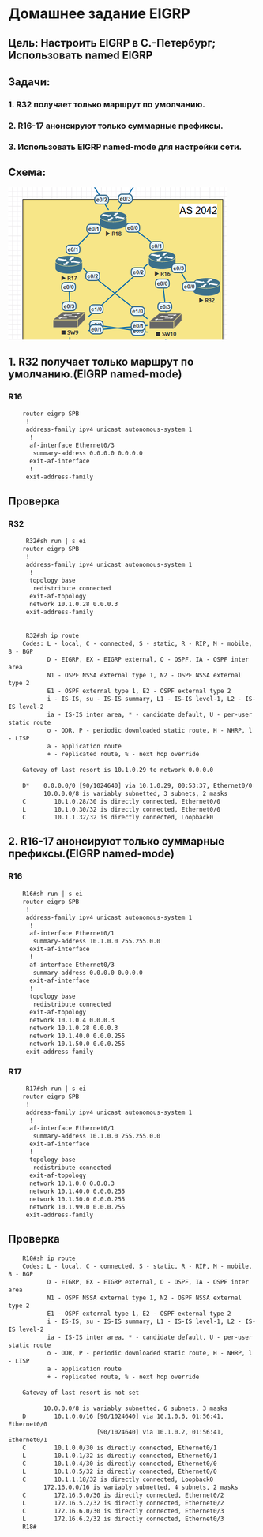# Домашнее задание EIGRP

## Цель: Настроить EIGRP в С.-Петербург; Использовать named EIGRP

## Задачи: 
### 1. R32 получает только маршрут по умолчанию.
### 2. R16-17 анонсируют только суммарные префиксы.
### 3. Использовать EIGRP named-mode для настройки сети.

## Схема:
![](https://github.com/tatujo2/networks/blob/main/screenshots/otus8.PNG)


## 1. R32 получает только маршрут по умолчанию.(EIGRP named-mode)

### R16
		router eigrp SPB
		 !
		 address-family ipv4 unicast autonomous-system 1
		  !
		  af-interface Ethernet0/3
		   summary-address 0.0.0.0 0.0.0.0
		  exit-af-interface
		  !
		 exit-address-family
		 
 ## Проверка
 
 ### R32
 
		 R32#sh run | s ei
		router eigrp SPB
		 !
		 address-family ipv4 unicast autonomous-system 1
		  !
		  topology base
		   redistribute connected
		  exit-af-topology
		  network 10.1.0.28 0.0.0.3
		 exit-address-family
		 
		 
		 R32#sh ip route
		Codes: L - local, C - connected, S - static, R - RIP, M - mobile, B - BGP
			   D - EIGRP, EX - EIGRP external, O - OSPF, IA - OSPF inter area 
			   N1 - OSPF NSSA external type 1, N2 - OSPF NSSA external type 2
			   E1 - OSPF external type 1, E2 - OSPF external type 2
			   i - IS-IS, su - IS-IS summary, L1 - IS-IS level-1, L2 - IS-IS level-2
			   ia - IS-IS inter area, * - candidate default, U - per-user static route
			   o - ODR, P - periodic downloaded static route, H - NHRP, l - LISP
			   a - application route
			   + - replicated route, % - next hop override

		Gateway of last resort is 10.1.0.29 to network 0.0.0.0

		D*    0.0.0.0/0 [90/1024640] via 10.1.0.29, 00:53:37, Ethernet0/0
			  10.0.0.0/8 is variably subnetted, 3 subnets, 2 masks
		C        10.1.0.28/30 is directly connected, Ethernet0/0
		L        10.1.0.30/32 is directly connected, Ethernet0/0
		C        10.1.1.32/32 is directly connected, Loopback0
		
		


## 2. R16-17 анонсируют только суммарные префиксы.(EIGRP named-mode)

### R16
		R16#sh run | s ei       
		router eigrp SPB
		 !
		 address-family ipv4 unicast autonomous-system 1
		  !
		  af-interface Ethernet0/1
		   summary-address 10.1.0.0 255.255.0.0
		  exit-af-interface
		  !
		  af-interface Ethernet0/3
		   summary-address 0.0.0.0 0.0.0.0
		  exit-af-interface
		  !
		  topology base
		   redistribute connected
		  exit-af-topology
		  network 10.1.0.4 0.0.0.3
		  network 10.1.0.28 0.0.0.3
		  network 10.1.40.0 0.0.0.255
		  network 10.1.50.0 0.0.0.255
		 exit-address-family
 
 ### R17
		 R17#sh run | s ei
		router eigrp SPB
		 !
		 address-family ipv4 unicast autonomous-system 1
		  !
		  af-interface Ethernet0/1
		   summary-address 10.1.0.0 255.255.0.0
		  exit-af-interface
		  !
		  topology base
		   redistribute connected
		  exit-af-topology
		  network 10.1.0.0 0.0.0.3
		  network 10.1.40.0 0.0.0.255
		  network 10.1.50.0 0.0.0.255
		  network 10.1.99.0 0.0.0.255
		 exit-address-family

## Проверка

		R18#sh ip route
		Codes: L - local, C - connected, S - static, R - RIP, M - mobile, B - BGP
			   D - EIGRP, EX - EIGRP external, O - OSPF, IA - OSPF inter area 
			   N1 - OSPF NSSA external type 1, N2 - OSPF NSSA external type 2
			   E1 - OSPF external type 1, E2 - OSPF external type 2
			   i - IS-IS, su - IS-IS summary, L1 - IS-IS level-1, L2 - IS-IS level-2
			   ia - IS-IS inter area, * - candidate default, U - per-user static route
			   o - ODR, P - periodic downloaded static route, H - NHRP, l - LISP
			   a - application route
			   + - replicated route, % - next hop override

		Gateway of last resort is not set

			  10.0.0.0/8 is variably subnetted, 6 subnets, 3 masks
		D        10.1.0.0/16 [90/1024640] via 10.1.0.6, 01:56:41, Ethernet0/0
							 [90/1024640] via 10.1.0.2, 01:56:41, Ethernet0/1
		C        10.1.0.0/30 is directly connected, Ethernet0/1
		L        10.1.0.1/32 is directly connected, Ethernet0/1
		C        10.1.0.4/30 is directly connected, Ethernet0/0
		L        10.1.0.5/32 is directly connected, Ethernet0/0
		C        10.1.1.18/32 is directly connected, Loopback0
			  172.16.0.0/16 is variably subnetted, 4 subnets, 2 masks
		C        172.16.5.0/30 is directly connected, Ethernet0/2
		L        172.16.5.2/32 is directly connected, Ethernet0/2
		C        172.16.6.0/30 is directly connected, Ethernet0/3
		L        172.16.6.2/32 is directly connected, Ethernet0/3
		R18#
